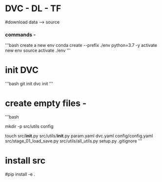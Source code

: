 # DVC - DL - TF
#download data --> source

### commands -
'''bash
create a new env
conda create --prefix ./env python=3.7 -y
activate new env
source activate ./env
'''

# init DVC
'''bash
git init
dvc init
'''

# create empty files -
'''bash

mkdir -p src/utils config

touch src/__init__.py src/utils/__init__.py param.yaml dvc.yaml config/config.yaml src/stage_01_load_save.py src/utils/all_utils.py setup.py .gitignore
''' 

# install src
#pip install -e .
